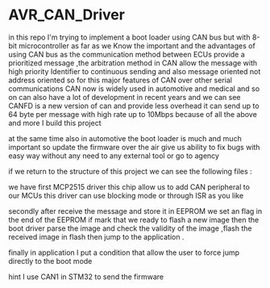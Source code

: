 # AVR_CAN_Driver

in this repo I'm trying to implement a boot loader using CAN bus but with 8-bit microcontroller 
as far as we Know the important and the advantages of using CAN bus as the communication method between ECUs provide a prioritized message ,the arbitration method in CAN allow the message with high priority Identifier to continuous sending  and also message oriented not address oriented 
so for this major features of CAN over other serial communications CAN now is widely used in automotive and medical and so on 
can also have a lot of development in recent years and we can see CANFD is a new version of can and provide less overhead it can send up to 64 byte per message with high rate up to 10Mbps
because of all the above and more I build this project 

at the same time also in automotive the boot loader is much and much important so update the firmware over the air give us ability to fix bugs with easy way without any need to any external tool 
or go to agency 

if we return to the structure of this project we can see the following files :
 
we have first MCP2515 driver this chip allow us to add CAN peripheral to our MCUs this driver can use blocking mode or through ISR as you like 

secondly 
after receive the message and store it in EEPROM we set an flag in the end of the EEPROM if mark that we ready to flash a new image 
then the boot driver parse the image and check the validity of the image ,flash the received image in flash then jump to the application . 

finally 
in application I put a condition that allow the user to force jump directly to the boot mode 

hint I use CAN1 in STM32 to send the firmware 
